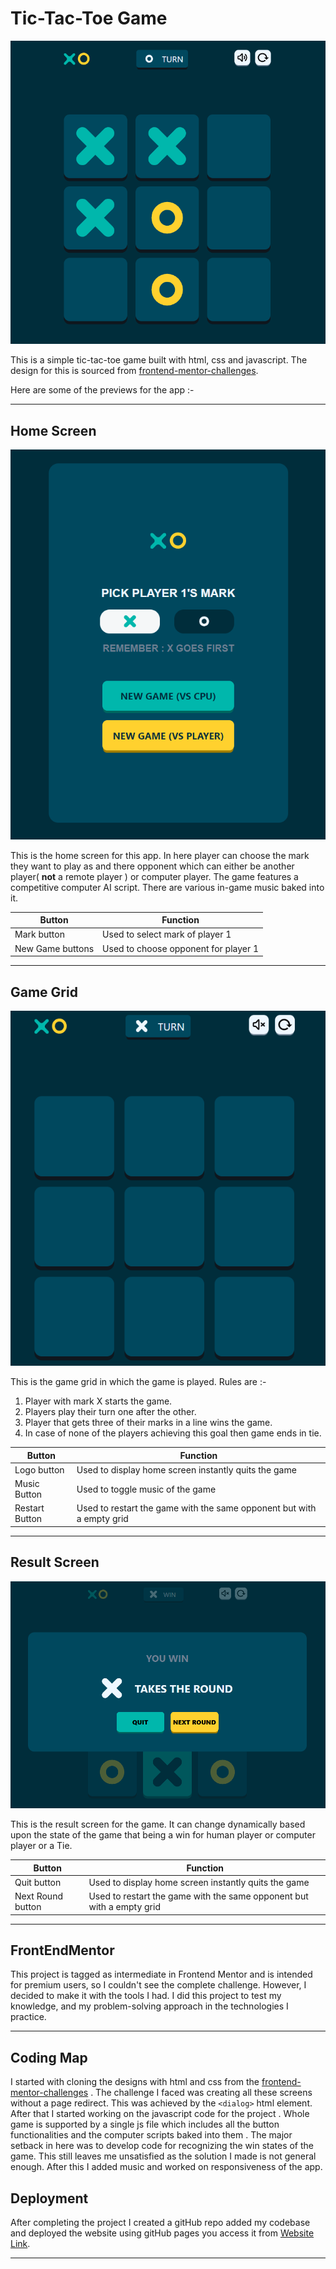 # Tic-Tac-Toe Game

![coverImage for the project](preview/coverImage.png)

This is a simple tic-tac-toe game built with html, css and javascript. The design for this is sourced from [frontend-mentor-challenges](https://www.frontendmentor.io/challenges).

Here are some of the previews for the app :-

---

## Home Screen
![homeScreen](preview/homeScreen.png)

This is the home screen for this app. In here player can choose the mark they want to play as and there opponent which can either be another player( **not** a remote player ) or computer player. The game features a competitive computer AI script. There are various in-game music baked into it.

| **Button** | **Function** |
|---|---|
|Mark button|Used to select mark of player 1|
|New Game buttons|Used to choose opponent for player 1|

---

## Game Grid
![gameGrid](preview/gameGrid.png)

This is the game grid in which the game is played. Rules are :-

1. Player with mark X starts the game.
2. Players play their turn one after the other.
3. Player that gets three of their marks in a line wins the game.
4. In case of none of the players achieving this goal then game ends in tie.

| **Button** | **Function** |
|---|---|
|Logo button|Used to display home screen instantly quits the game|
|Music Button|Used to toggle music of the game|
|Restart Button|Used to restart the game with the same opponent but with a empty grid|

---

## Result Screen
![resultScreen](preview/winScreen.png)

This is the result screen for the game. It can change dynamically based upon the state of the game that being a win for human player or computer player or a Tie.

| **Button** | **Function** |
|---|---|
|Quit button|Used to display home screen instantly quits the game|
|Next Round button|Used to restart the game with the same opponent but with a empty grid|

---

## FrontEndMentor

This project is tagged as intermediate in Frontend Mentor and is intended for premium users, so I couldn't see the complete challenge. However, I decided to make it with the tools I had. I did this project to test my knowledge, and my problem-solving approach in the technologies I practice.

---

## Coding Map

I started with cloning the designs with html and css from the [frontend-mentor-challenges](https://www.frontendmentor.io/challenges) . The challenge I faced was creating all these screens without a page redirect. This was achieved by the `<dialog>` html element. After that I started working on the javascript code for the project . Whole game is supported by a single js file which includes all the button functionalities and the computer scripts baked into them . The major setback in here was to develop code for recognizing the win states of the game. This still leaves me unsatisfied as the solution I made is not general enough.
After this I added music and worked on responsiveness of the app.

## Deployment 

After completing the project I created a gitHub repo added my codebase and deployed the website using gitHub pages you access it from [Website Link](https://corack01.github.io/Tic-Tac-Toe-Game/). 

---

